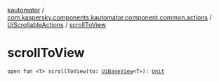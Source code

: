 [kautomator](../../index.md) / [com.kaspersky.components.kautomator.component.common.actions](../index.md) / [UiScrollableActions](index.md) / [scrollToView](./scroll-to-view.md)

# scrollToView

`open fun <T> scrollToView(to: `[`UiBaseView`](../../com.kaspersky.components.kautomator.component.common.views/-ui-base-view/index.md)`<T>): `[`Unit`](https://kotlinlang.org/api/latest/jvm/stdlib/kotlin/-unit/index.html)